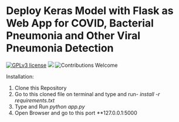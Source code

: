 # Deploy Keras Model with Flask as Web App for COVID, Bacterial Pneumonia and Other Viral Pneumonia Detection

[![GPLv3 license](https://img.shields.io/badge/License-GPLv3-blue.svg)](http://perso.crans.org/besson/LICENSE.html)
[![](https://img.shields.io/badge/python-3.5%2B-green.svg)]()
![Contributions Welcome](https://img.shields.io/badge/contributions-welcome-brightgreen.svg?style=flat)

Installation:
1. Clone this Repository
2. Go to this cloned file on terminal and type and run- *install -r requirements.txt*
3. Type and Run *python app.py*
4. Open Browser and go to this port **127.0.0.1:5000
